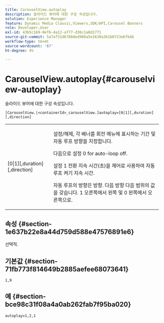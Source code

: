```yaml
---
title: CarouselView.autoplay
description: 슬라이드 뷰어에 대한 구성 속성입니다.
solution: Experience Manager
feature: Dynamic Media Classic,Viewers,SDK/API,Carousel Banners
role: Developer,User
exl-id: 43b5c169-0ef6-4a12-a777-d36c1a8d1771
source-git-commit: 5a7af31d6788ded908a5e1630a3b1b0723e6fb4b
workflow-type: tm+mt
source-wordcount: '67'
ht-degree: 4%

---
```


# CarouselView.autoplay{#carouselview-autoplay}

슬라이드 뷰어에 대한 구성 속성입니다.

`[CarouselView.|<containerId>_carouselView.]autoplay=[0|1][,duration][,direction]`

<table id="table_441553CD34C94A58A9D7CBF772DEDDB6"> 
 <tbody> 
  <tr> 
   <td colname="col1"> <p> <span class="codeph">[0|1][,duration][,direction]</span> </p> </td> 
   <td colname="col2"> <p> 설정/해제, 각 배너를 회전 메뉴에 표시하는 기간 및 자동 루프 방향을 지정합니다. </p> <p>다음으로 설정 <span class="codeph"> 0</span> for auto-loop off. </p> <p>설정 <span class="codeph"> 1</span> 전환 지속 시간(초)을 제어로 사용하여 자동 루프 켜기 <span class="codeph"> 지속 시간</span>. </p> <p>자동 루프의 방향은 <span class="codeph"> 방향</span>. 다음 <span class="codeph"> 방향</span> 다음 범위의 값을 갖습니다. <span class="codeph"> 1</span> 오른쪽에서 왼쪽 및 <span class="codeph"> 0</span> 왼쪽에서 오른쪽으로. </p> </td> 
  </tr> 
 </tbody> 
</table>

## 속성 {#section-1e637b22e8a44d759d588e47576891e6}

선택적.

## 기본값 {#section-71fb773f814649b2885aefee68073641}

`1,9`

## 예 {#section-bce98c31f08a4a0ab262fab7f95ba020}

```
autoplay=1,2,1
```
